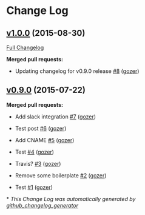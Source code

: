 # Change Log

## [v1.0.0](https://github.com/nubisproject/nubisproject.github.io/tree/v1.0.0) (2015-08-30)

[Full Changelog](https://github.com/nubisproject/nubisproject.github.io/compare/v0.9.0...v1.0.0)

**Merged pull requests:**

- Updating changelog for v0.9.0 release [\#8](https://github.com/Nubisproject/nubisproject.github.io/pull/8) ([gozer](https://github.com/gozer))

## [v0.9.0](https://github.com/nubisproject/nubisproject.github.io/tree/v0.9.0) (2015-07-22)

**Merged pull requests:**

- Add slack integration [\#7](https://github.com/Nubisproject/nubisproject.github.io/pull/7) ([gozer](https://github.com/gozer))

- Test post [\#6](https://github.com/Nubisproject/nubisproject.github.io/pull/6) ([gozer](https://github.com/gozer))

- Add CNAME [\#5](https://github.com/Nubisproject/nubisproject.github.io/pull/5) ([gozer](https://github.com/gozer))

- Test [\#4](https://github.com/Nubisproject/nubisproject.github.io/pull/4) ([gozer](https://github.com/gozer))

- Travis? [\#3](https://github.com/Nubisproject/nubisproject.github.io/pull/3) ([gozer](https://github.com/gozer))

- Remove some boilerplate [\#2](https://github.com/Nubisproject/nubisproject.github.io/pull/2) ([gozer](https://github.com/gozer))

- Test [\#1](https://github.com/Nubisproject/nubisproject.github.io/pull/1) ([gozer](https://github.com/gozer))



\* *This Change Log was automatically generated by [github_changelog_generator](https://github.com/skywinder/Github-Changelog-Generator)*